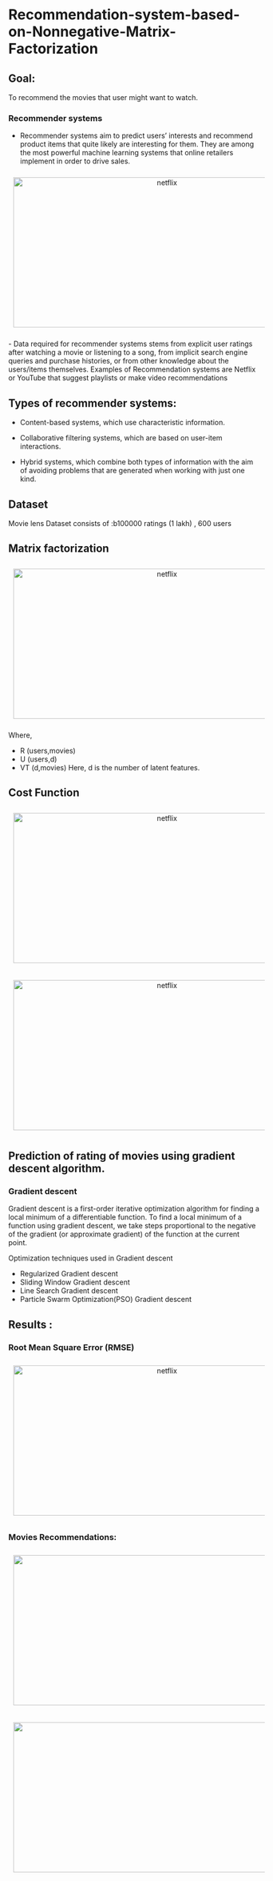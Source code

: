 # Recommendation-system-based-on-Nonnegative-Matrix-Factorization

## Goal:
 To recommend the movies that user might want to watch.
### Recommender systems
- Recommender systems aim to predict users’ interests and recommend product items that quite likely are interesting for them. They are among the most powerful machine learning systems that online retailers implement in order to drive sales.
<p align="center">
<img src="https://github.com/Oprishri/Recommendation-system-based-on-Nonnegative-Matrix-Factorization/blob/master/images/netflix.PNG" alt="netflix" width="600" height="300" style="vertical-align:top; margin:10px">
 </p>
- Data required for recommender systems stems from explicit user ratings after watching a movie or listening to a song, from implicit search engine queries and purchase histories, or from other knowledge about the users/items themselves.
Examples of Recommendation systems are Netflix or YouTube that suggest playlists or make video recommendations 

## Types of recommender systems:
- Content-based systems, which use characteristic information.

- Collaborative filtering systems, which are based on user-item interactions.

- Hybrid systems, which combine both types of information with the aim of avoiding problems that are generated when working with just one kind.

## Dataset
Movie lens Dataset consists of :b100000 ratings (1 lakh) , 600 users

## Matrix factorization
<p align="center">
<img src="https://github.com/Oprishri/Recommendation-system-based-on-Nonnegative-Matrix-Factorization/blob/master/images/factorization.PNG" alt="netflix" width="600" height="300" style="vertical-align:top; margin:10px">
</p>
 
Where,
-  R (users,movies) 
-  U (users,d)
-  VT (d,movies)
Here, d is the number of latent features.
## Cost Function
<p align="center">
<img src="https://github.com/Oprishri/Recommendation-system-based-on-Nonnegative-Matrix-Factorization/blob/master/images/cf1.PNG" alt="netflix" width="600" height="300" style="vertical-align:top; margin:10px">
</p>

<p align="center">
<img src="https://github.com/Oprishri/Recommendation-system-based-on-Nonnegative-Matrix-Factorization/blob/master/images/costfunc.PNG" alt="netflix" width="600" height="300" style="vertical-align:top; margin:10px">
</p>

## Prediction of rating of movies using gradient descent algorithm.

### Gradient descent
Gradient descent is a first-order iterative optimization algorithm for finding a local minimum of a differentiable function. To find a local minimum of a function using gradient descent, we take steps proportional to the negative of the gradient (or approximate gradient) of the function at the current point.

  Optimization techniques used in Gradient descent
  - Regularized Gradient descent
  - Sliding Window Gradient descent
  - Line Search Gradient descent
  - Particle Swarm Optimization(PSO) Gradient descent
 
 ## Results :
 ### Root Mean Square Error (RMSE)
<p align="center">
<img src="https://github.com/Oprishri/Recommendation-system-based-on-Nonnegative-Matrix-Factorization/blob/master/images/results.PNG" alt="netflix" width="600" height="300" style="vertical-align:top; margin:10px">
</p>
 
### Movies Recommendations: 

<p align="center">
<img src="https://github.com/Oprishri/Recommendation-system-based-on-Nonnegative-Matrix-Factorization/blob/master/images/re1.PNG" width="600" height="300" style="vertical-align:top; margin:10px">
</p>
<p align="center">
<img src="https://github.com/Oprishri/Recommendation-system-based-on-Nonnegative-Matrix-Factorization/blob/master/images/re2.PNG" width="600" height="300" style="vertical-align:top; margin:10px">
</p>


